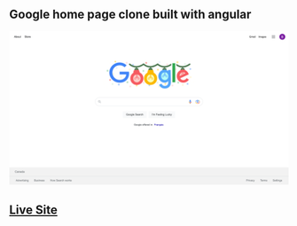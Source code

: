 ## Google home page clone built with angular

![Snapshot](https://raw.githubusercontent.com/bocarw121/screenshots/16f59eb9bc752d06736f27466edd44718f3bdd23/google-clone.png)

## [Live Site](https://google-clone-eight-rose.vercel.app/)
